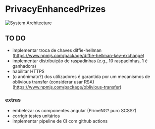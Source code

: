 # PrivacyEnhancedPrizes

![System Architecture](https://raw.githubusercontent.com/lucascudo/PrivacyEnhancedPrizes/main/PrivacyEnhancedPrizes.png)

## TO DO
- implementar troca de chaves diffie-hellman (https://www.npmjs.com/package/diffie-hellman-key-exchange)
- implementar distribuição de raspadinhas (e.g., 10 raspadinhas, 1 é ganhadora)
- habilitar HTTPS
- (o anônimato?) dos utilizadores é garantida por um mecanismos de oblivious transfer (considerar usar RSA) (https://www.npmjs.com/package/oblivious-transfer)

### extras
- embelezar os componentes angular (PrimeNG? puro SCSS?) 
- corrigir testes unitários
- implementar pipeline de CI com github actions
